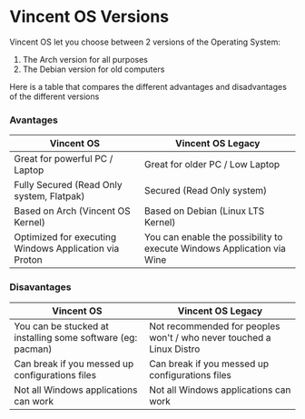 # Vincent OS Versions

Vincent OS let you choose between 2 versions of the Operating System:

1. The Arch version for all purposes
2. The Debian version for old computers

Here is a table that compares the different advantages and disadvantages of the different versions

### Avantages

| Vincent OS                                             | Vincent OS Legacy                                                      |
| ------------------------------------------------------ | ---------------------------------------------------------------------- |
| Great for powerful PC / Laptop                         | Great for older PC / Low Laptop                                        |
| Fully Secured (Read Only system, Flatpak)              | Secured (Read Only system)                                             |
| Based on Arch (Vincent OS Kernel)                      | Based on Debian (Linux LTS Kernel)                                     |
| Optimized for executing Windows Application via Proton | You can enable the possibility to execute Windows Application via Wine |

### Disavantages

| Vincent OS                                                  | Vincent OS Legacy                                                    |
| ----------------------------------------------------------- | -------------------------------------------------------------------- |
| You can be stucked at installing some software (eg: pacman) | Not recommended for peoples won't / who never touched a Linux Distro |
| Can break if you messed up configurations files             | Can break if you messed up configurations files                      |
| Not all Windows applications can work                       | Not all Windows applications can work                                |
